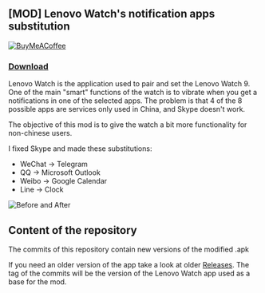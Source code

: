 ## [MOD] Lenovo Watch's notification apps substitution
[![BuyMeACoffee](https://img.shields.io/badge/coffee-donate-yellow.svg)](https://buymeacoff.ee/erap320)

### [Download](https://github.com/ERap320/LenovoWatchMOD/archive/master.zip)

Lenovo Watch is the application used to pair and set the Lenovo Watch 9.
One of the main "smart" functions of the watch is to vibrate when you get a notifications in one of the selected apps. The problem is that 4 of the 8 possible apps are services only used in China, and Skype doesn't work.

The objective of this mod is to give the watch a bit more functionality for non-chinese users.

I fixed Skype and made these substitutions:
* WeChat -> Telegram
* QQ -> Microsoft Outlook
* Weibo -> Google Calendar
* Line -> Clock

![Before and After](http://erap.space/kb/imgs/LenovoWatch.png)

## Content of the repository
The commits of this repository contain new versions of the modified .apk

If you need an older version of the app take a look at older [Releases](https://github.com/ERap320/LenovoWatchMOD/releases). The tag of the commits will be the version of the Lenovo Watch app used as a base for the mod.